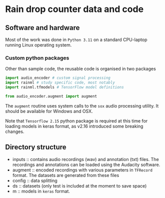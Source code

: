 # Rain drop counter data and code

## Software and hardware
Most of the work was done in `Python 3.11`  on a standard CPU-laptop running Linux operating system. 
### Custom python packages
Other than sample code, the reusable code is organised in two packages 
```python
import audio_encoder # custom signal processing
import rainml # study specific code, most notably
import rainml.tfmodels # TensorFlow model definitions
```

```python
from audio_encoder.augment import augment
```

The `augment` routine uses system calls to the `sox` audio processing utility. It should be available for Windows and OSX.

Note that `Tensorflow 2.15` python package is required at this time for loading models in keras format, as v2.16 introduced some breaking changes.
## Directory structure
- inputs :: contains audio recordings (wav) and annotation (txt) files. The recordings and annotations can be loaded using the Audacity software.
- augment :: encoded recordings with various parameters in `TFRecord` format. The datasets are generated from these files
- config :: data splitting
- ds :: datasets (only test is included at the moment to save space)
- m :: models in `keras` format.


